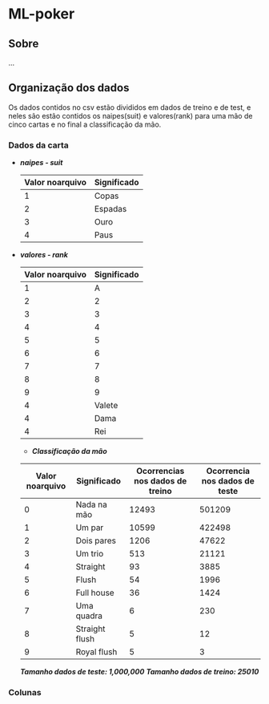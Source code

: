 # ML-poker

## Sobre

...

## Organização dos dados

Os dados contidos no csv estão divididos em dados de treino e de test, e neles são estão contidos os naipes(suit) e valores(rank) para uma mão de cinco cartas e no final a classificação da mão.

### Dados da carta

* ***naipes - suit***

  |Valor noarquivo|Significado|
  |---------------|-----------|
  |1|Copas|
  |2|Espadas|
  |3|Ouro|
  |4|Paus|

* ***valores - rank***

  |Valor noarquivo|Significado|
  |---------------|-----------|
  |1|A|
  |2|2|
  |3|3|
  |4|4|
  |5|5|
  |6|6|
  |7|7|
  |8|8|
  |9|9|
  |4|Valete|
  |4|Dama|
  |4|Rei|
  
  * ***Classificação da mão***
 

  |Valor noarquivo|Significado|Ocorrencias nos dados de treino|Ocorrencia nos dados de teste|
  |---------------|-----------|-----------|-------------------------------------------------|
  |0|Nada na mão|12493|501209|
  |1|Um par|10599|422498|
  |2|Dois pares|1206|47622|
  |3|Um trio|513|21121|
  |4|Straight|93|3885|
  |5|Flush|54|1996|
  |6|Full house|36|1424|
  |7|Uma quadra|6|230|
  |8|Straight flush|5|12|
  |9|Royal flush|5|3|
  
  
  ***Tamanho dados de teste: 1,000,000***
  ***Tamanho dados de treino: 25010***
  


### Colunas 
